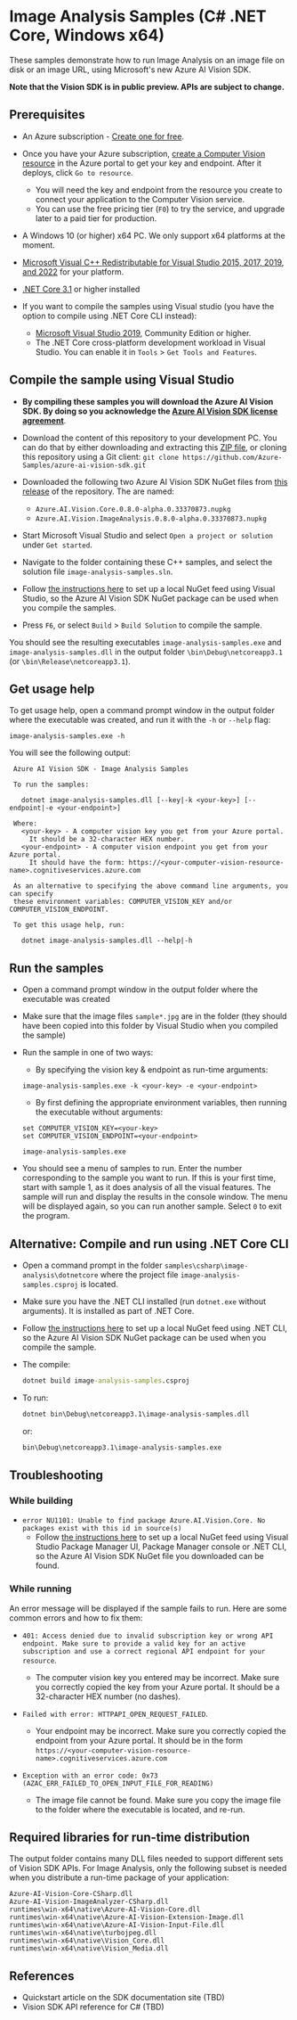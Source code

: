 # Image Analysis Samples (C# .NET Core, Windows x64)

These samples demonstrate how to run Image Analysis on an image file on disk or an image URL, using Microsoft's new Azure AI Vision SDK.

**Note that the Vision SDK is in public preview. APIs are subject to change.**

## Prerequisites

* An Azure subscription - [Create one for free](https://azure.microsoft.com/free/cognitive-services/).

* Once you have your Azure subscription, [create a Computer Vision resource](https://portal.azure.com/#create/Microsoft.CognitiveServicesComputerVision) in the Azure portal to get your key and endpoint. After it deploys, click `Go to resource`.

  * You will need the key and endpoint from the resource you create to connect your application to the Computer Vision service.
  * You can use the free pricing tier (`F0`) to try the service, and upgrade later to a paid tier for production.

* A Windows 10 (or higher) x64 PC. We only support x64 platforms at the moment.

* [Microsoft Visual C++ Redistributable for Visual Studio 2015, 2017, 2019, and 2022](https://learn.microsoft.com/cpp/windows/latest-supported-vc-redist) for your platform.

* [.NET Core 3.1](https://dotnet.microsoft.com/download/dotnet/3.1) or higher installed

* If you want to compile the samples using Visual studio (you have the option to compile using .NET Core CLI instead):
  * [Microsoft Visual Studio 2019](https://www.visualstudio.com/), Community Edition or higher.
  * The .NET Core cross-platform development workload in Visual Studio. You can enable it in `Tools` \> `Get Tools and Features`.

## Compile the sample using Visual Studio

* **By compiling these samples you will download the Azure AI Vision SDK. By doing so you acknowledge the [Azure AI Vision SDK license agreement](https://aka.ms/azai/vision/license)**.

* Download the content of this repository to your development PC. You can do that by either downloading and extracting this [ZIP file](https://github.com/Azure-Samples/azure-ai-vision-sdk/archive/master.zip), or cloning this repository using a Git client: `git clone https://github.com/Azure-Samples/azure-ai-vision-sdk.git`

* Downloaded the following two Azure AI Vision SDK NuGet files from [this release](https://github.com/Azure-Samples/azure-ai-vision-sdk-private-preview/releases/tag/0.8.0-alpha.0.33370873) of the repository. The are named:
  * `Azure.AI.Vision.Core.0.8.0-alpha.0.33370873.nupkg`
  * `Azure.AI.Vision.ImageAnalysis.0.8.0-alpha.0.33370873.nupkg`

* Start Microsoft Visual Studio and select `Open a project or solution` under `Get started`.

* Navigate to the folder containing these C++ samples, and select the solution file `image-analysis-samples.sln`.

* Follow [the instructions here](/docs/common/local-nuget-feed.md) to set up a local NuGet feed using Visual Studio, so the Azure AI Vision SDK NuGet package can be used when you compile the samples.

* Press `F6`, or select `Build` \> `Build Solution` to compile the sample.

You should see the resulting executables `image-analysis-samples.exe` and `image-analysis-samples.dll` in the output folder `\bin\Debug\netcoreapp3.1` (or `\bin\Release\netcoreapp3.1`).

## Get usage help

To get usage help, open a command prompt window in the output folder where the executable was created, and run it with the `-h` or `--help` flag:
```
image-analysis-samples.exe -h
```

You will see the following output:
```
 Azure AI Vision SDK - Image Analysis Samples

 To run the samples:

   dotnet image-analysis-samples.dll [--key|-k <your-key>] [--endpoint|-e <your-endpoint>]

 Where:
   <your-key> - A computer vision key you get from your Azure portal.
     It should be a 32-character HEX number.
   <your-endpoint> - A computer vision endpoint you get from your Azure portal.
     It should have the form: https://<your-computer-vision-resource-name>.cognitiveservices.azure.com

 As an alternative to specifying the above command line arguments, you can specify
 these environment variables: COMPUTER_VISION_KEY and/or COMPUTER_VISION_ENDPOINT.

 To get this usage help, run:

   dotnet image-analysis-samples.dll --help|-h
```

## Run the samples

* Open a command prompt window in the output folder where the executable was created

* Make sure that the image files `sample*.jpg` are in the folder (they should have been copied into this folder by Visual Studio when you compiled the sample)

* Run the sample in one of two ways:
  * By specifying the vision key & endpoint as run-time arguments:
  ```
  image-analysis-samples.exe -k <your-key> -e <your-endpoint>
  ```
  * By first defining the appropriate environment variables, then running the executable without arguments:
  ```
  set COMPUTER_VISION_KEY=<your-key>
  set COMPUTER_VISION_ENDPOINT=<your-endpoint>

  image-analysis-samples.exe
  ```

* You should see a menu of samples to run. Enter the number corresponding to the sample you want to run. If this is your first time, start with sample 1, as it does analysis of all the visual features. The sample will run and display the results in the console window. The menu will be displayed again, so you can run another sample. Select `0` to exit the program.

## Alternative: Compile and run using .NET Core CLI

* Open a command prompt in the folder `samples\csharp\image-analysis\dotnetcore` where the project file `image-analysis-samples.csproj` is located.

* Make sure you have the .NET CLI installed (run `dotnet.exe` without arguments). It is installed as part of .NET Core.

* Follow [the instructions here](/docs/common/local-nuget-feed.md#using-net-core-cli-windows-linux-macos) to set up a local NuGet feed using .NET CLI, so the Azure AI Vision SDK NuGet package can be used when you compile the sample.

* The compile:
    ```cmd
    dotnet build image-analysis-samples.csproj
    ```

* To run:
    ```cmd
    dotnet bin\Debug\netcoreapp3.1\image-analysis-samples.dll
    ```
  or:
    ```cmd
    bin\Debug\netcoreapp3.1\image-analysis-samples.exe
    ```

## Troubleshooting

### While building

* `error NU1101: Unable to find package Azure.AI.Vision.Core. No packages exist with
this id in source(s)`
  * Follow [the instructions here](/docs/common/local-nuget-feed.md) to set up a local NuGet feed using Visual Studio Package Manager UI, Package Manager console or .NET CLI, so the Azure AI Vision SDK NuGet file you downloaded can be found.

### While running

An error message will be displayed if the sample fails to run. Here are some common errors and how to fix them:

* `401: Access denied due to invalid subscription key or wrong API endpoint. Make sure to provide a valid key for an active subscription and use a correct regional API endpoint for your resource`.
  * The computer vision key you entered may be incorrect. Make sure you correctly copied the key from your Azure portal. It should be a 32-character HEX number (no dashes).

* `Failed with error: HTTPAPI_OPEN_REQUEST_FAILED`.
  * Your endpoint may be incorrect. Make sure you correctly copied the endpoint from your Azure portal. It should be in the form `https://<your-computer-vision-resource-name>.cognitiveservices.azure.com`

* `Exception with an error code: 0x73 (AZAC_ERR_FAILED_TO_OPEN_INPUT_FILE_FOR_READING)`
  * The image file cannot be found. Make sure you copy the image file to the folder where the executable is located, and re-run.

## Required libraries for run-time distribution

The output folder contains many DLL files needed to support different sets of Vision SDK APIs. For Image Analysis, only the following subset is needed when you distribute a run-time package of your application:

```
Azure-AI-Vision-Core-CSharp.dll
Azure-AI-Vision-ImageAnalyzer-CSharp.dll
runtimes\win-x64\native\Azure-AI-Vision-Core.dll
runtimes\win-x64\native\Azure-AI-Vision-Extension-Image.dll
runtimes\win-x64\native\Azure-AI-Vision-Input-File.dll
runtimes\win-x64\native\turbojpeg.dll
runtimes\win-x64\native\Vision_Core.dll
runtimes\win-x64\native\Vision_Media.dll
```

## References

* Quickstart article on the SDK documentation site (TBD)
* Vision SDK API reference for C# (TBD)
